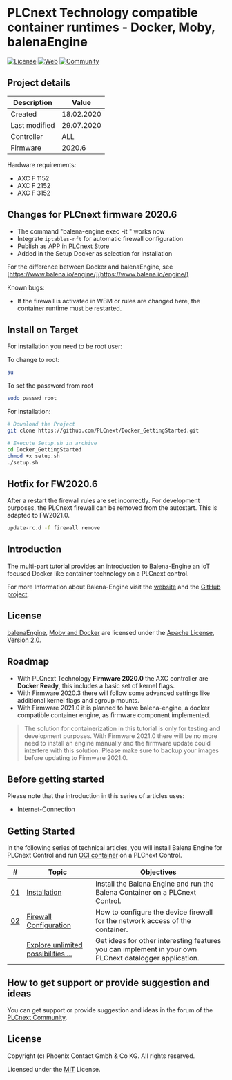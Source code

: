 # PLCnext Technology compatible container runtimes - Docker, Moby, balenaEngine

[![License](https://img.shields.io/badge/License-MIT-blue.svg)](LICENSE)
[![Web](https://img.shields.io/badge/PLCnext-Website-blue.svg)](https://www.phoenixcontact.com/plcnext)
[![Community](https://img.shields.io/badge/PLCnext-Community-blue.svg)](https://www.plcnext-community.net)

## Project details

|Description   | Value      |
|--------------|------------|
|Created       | 18.02.2020 |
|Last modified | 29.07.2020 |
|Controller    | ALL        |
|Firmware      | 2020.6     |

Hardware requirements:

- AXC F 1152
- AXC F 2152
- AXC F 3152

## Changes for PLCnext firmware 2020.6

- The command "balena-engine exec -it <container> <execute>"  works now
- Integrate `iptables-nft` for automatic firewall configuration
- Publish as APP in [PLCnext Store](https://www.plcnextstore.com/)
- Added in the Setup Docker as selection for installation

For the difference between Docker and balenaEngine, see [https://www.balena.io/engine/](https://www.balena.io/engine/)

Known bugs:

- If the firewall is activated in WBM or rules are changed here, the container runtime must be restarted.

## Install on Target

For installation you need to be root user:

To change to root:

```sh
su
```

To set the password from root

```sh
sudo passwd root
```

For installation:

```sh
# Download the Project
git clone https://github.com/PLCnext/Docker_GettingStarted.git

# Execute Setup.sh in archive
cd Docker_GettingStarted
chmod +x setup.sh
./setup.sh
```

## Hotfix for FW2020.6

After a restart the firewall rules are set incorrectly. For development purposes, the PLCnext firewall can be removed from the autostart. This is adapted to FW2021.0. 

```sh
update-rc.d -f firewall remove
```

## Introduction

The multi-part tutorial provides an introduction to Balena-Engine an IoT focused Docker like container technology on a PLCnext control.

For more Information about Balena-Engine visit the [website](https://www.balena.io/engine/) and the [GitHub project](https://github.com/balena-os/balena-engine).

## License

[balenaEngine](https://github.com/balena-os/balena-engine/blob/master/README.md), [Moby and Docker](https://github.com/moby/moby/blob/master/README.md) are licensed under the [Apache License, Version 2.0](https://www.apache.org/licenses/LICENSE-2.0).

## Roadmap

- With PLCnext Technology **Firmware 2020.0** the AXC controller are **Docker Ready**, this includes a basic set of kernel flags.
- With Firmware 2020.3 there will follow some advanced settings like additional kernel flags and cgroup mounts.
- With Firmware 2021.0 it is planned to have balena-engine, a docker compatible container engine, as firmware component implemented.

> The solution for containerization in this tutorial is only for testing and development purposes.
> With Firmware 2021.0 there will be no more need to install an engine manually and the firmware
> update could interfere with this solution. Please make sure to backup your images before updating to Firmware 2021.0.

## Before getting started

Please note that the introduction in this series of articles uses:

- Internet-Connection

## Getting Started

In the following series of technical articles, you will install Balena Engine for PLCnext Control and run [OCI container](https://www.opencontainers.org/) on a PLCnext Control.

|\#| Topic | Objectives |
| --- | ------ | ------ |
|[01](getting-started/Part-01/README.md)| [Installation](getting-started/Part-01/README.md)| Install the Balena Engine and run the Balena Container on a PLCnext Control.|
|[02](getting-started/Part-02/README.md)| [Firewall Configuration](getting-started/Part-02/README.md)| How to configure the device firewall for the network access of the container.|
|| [Explore unlimited possibilities ...](getting-started/Part-99/README.md)| Get ideas for other interesting features you can implement in your own PLCnext datalogger application.|

## How to get support or provide suggestion and ideas

You can get support or provide suggestion and ideas in the forum of the [PLCnext Community](www.plcnext-community.net).

## License

Copyright (c) Phoenix Contact Gmbh & Co KG. All rights reserved.

Licensed under the [MIT](LICENSE) License.
